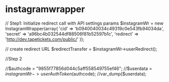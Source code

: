 # instagramwrapper



// Step1: Initialize redirect call with API settings params
$instagramWr = new InstagramWrapper(array(
    'cid'      => 'b0940040034c49319c0e543fb94034da',
    'secret'   => 'a96bc4b032544df88506f81b52597b1c',
    'redirect' => 'http://dev.tapetickets.com/public/'
));



// create redirect URL
$redirectTransfer = $instagramWr->userRedirect();

//Step 2

//$authcode = "9855f77856d044c5aff558549755ef46";
//$userdata = $instagramWr->userAuthToken($authcode);
//var_dump($userdata);

